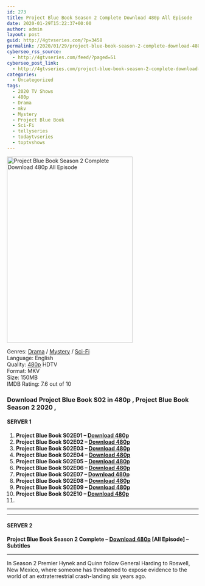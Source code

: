 ```yaml
---
id: 273
title: Project Blue Book Season 2 Complete Download 480p All Episode
date: 2020-01-29T15:22:37+00:00
author: admin
layout: post
guid: http://4gtvseries.com/?p=3458
permalink: /2020/01/29/project-blue-book-season-2-complete-download-480p-all-episode/
cyberseo_rss_source:
  - http://4gtvseries.com/feed/?paged=51
cyberseo_post_link:
  - http://4gtvseries.com/project-blue-book-season-2-complete-download-480p-all-episode/
categories:
  - Uncategorized
tags:
  - 2020 TV Shows
  - 480p
  - Drama
  - mkv
  - Mystery
  - Project Blue Book
  - Sci-Fi
  - tellyseries
  - todaytvseries
  - toptvshows
---
```

<img loading="lazy" class="aligncenter" src="https://1.bp.blogspot.com/-OS8P4pIb_S4/XjGfjBqJ_xI/AAAAAAAAAUw/doEsNLv-aGM80-Gpj7TN4MaPqRyvLv8uwCK4BGAYYCw/s1600/Project%2BBlue%2BBook%2BSeason%2B2.jpg" alt="Project Blue Book Season 2 Complete Download 480p All Episode" width="330" height="488" />

Genres:&nbsp;<a href="http://4gtvseries.com/tag/drama/" data-wpel-link="internal">Drama</a> / <a href="http://4gtvseries.com/tag/mystery/" data-wpel-link="internal">Mystery</a> / <a href="http://4gtvseries.com/tag/sci-fi/" data-wpel-link="internal">Sci-Fi</a>  
Language: English  
Quality:&nbsp;<a href="http://4gtvseries.com/tag/480p/" data-wpel-link="internal">480p</a>&nbsp;HDTV  
Format: MKV  
Size: 150MB  
IMDB Rating: 7.6 out of 10

### **Download Project Blue Book S02 in 480p , Project Blue Book Season 2 2020 ,&nbsp;**

#### <span><strong>SERVER 1</strong></span>

  1. **Project Blue Book S02E01 – <a href="http://slink.dl480p.xyz/YlngPq" data-wpel-link="external" target="_blank" rel="nofollow external noopener noreferrer" class="wpel-icon-left"><i class="wpel-icon fa fa-download" aria-hidden="true"></i>Download 480p</a>**
  2. **Project Blue Book S02E02 – <a href="http://slink.dl480p.xyz/e9qhMtf" data-wpel-link="external" target="_blank" rel="nofollow external noopener noreferrer" class="wpel-icon-left"><i class="wpel-icon fa fa-download" aria-hidden="true"></i>Download 480p</a>**
  3. **Project Blue Book S02E03 – <a href="http://slink.dl480p.xyz/H6bT3p" data-wpel-link="external" target="_blank" rel="nofollow external noopener noreferrer" class="wpel-icon-left"><i class="wpel-icon fa fa-download" aria-hidden="true"></i>Download 480p</a>**
  4. **Project Blue Book S02E04 – <a href="http://slink.dl480p.xyz/u37BO" data-wpel-link="external" target="_blank" rel="nofollow external noopener noreferrer" class="wpel-icon-left"><i class="wpel-icon fa fa-download" aria-hidden="true"></i>Download 480p</a>**
  5. **Project Blue Book S02E05 – <a href="http://slink.dl480p.xyz/CHyGFFai" data-wpel-link="external" target="_blank" rel="nofollow external noopener noreferrer" class="wpel-icon-left"><i class="wpel-icon fa fa-download" aria-hidden="true"></i>Download 480p</a>**
  6. **Project Blue Book S02E06 – <a href="http://slink.dl480p.xyz/lxJv" data-wpel-link="external" target="_blank" rel="nofollow external noopener noreferrer" class="wpel-icon-left"><i class="wpel-icon fa fa-download" aria-hidden="true"></i>Download 480p</a>**
  7. **Project Blue Book S02E07 – <a href="http://slink.dl480p.xyz/eIL0uV" data-wpel-link="external" target="_blank" rel="nofollow external noopener noreferrer" class="wpel-icon-left"><i class="wpel-icon fa fa-download" aria-hidden="true"></i>Download 480p</a>**
  8. **Project Blue Book S02E08 – <a href="http://slink.dl480p.xyz/aArr" data-wpel-link="external" target="_blank" rel="nofollow external noopener noreferrer" class="wpel-icon-left"><i class="wpel-icon fa fa-download" aria-hidden="true"></i>Download 480p</a>**
  9. **Project Blue Book S02E09 – <a href="http://slink.dl480p.xyz/de0hTQq" data-wpel-link="external" target="_blank" rel="nofollow external noopener noreferrer" class="wpel-icon-left"><i class="wpel-icon fa fa-download" aria-hidden="true"></i>Download 480p</a>**
 10. **Project Blue Book S02E10 – <a href="http://slink.dl480p.xyz/dIDM" data-wpel-link="external" target="_blank" rel="nofollow external noopener noreferrer" class="wpel-icon-left"><i class="wpel-icon fa fa-download" aria-hidden="true"></i>Download 480p</a>**
 11. 

* * *

* * *

#### <span><strong>SERVER 2</strong></span>

**Project Blue Book Season 2 Complete – <a href="http://dl480p.xyz/3813/" data-wpel-link="external" target="_blank" rel="nofollow external noopener noreferrer" class="wpel-icon-left"><i class="wpel-icon fa fa-download" aria-hidden="true"></i>Download 480p</a> [All Episode] – Subtitles**

* * *

In Season 2 Premier Hynek and Quinn follow General Harding to Roswell, New Mexico, where someone has threatened to expose evidence to the world of an extraterrestrial crash-landing six years ago.

<div align="center">
</div>